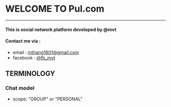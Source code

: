 # WELCOME TO Pul.com

---

#### This is social network platform developed by @mvt

#### Contact me via :

- email : mthang1801@gmail.com
- facebook : [@fb_mvt](https://www.facebook.com/mvt.dev)

## TERMINOLOGY

### Chat model

- scope: "GROUP" or "PERSONAL"
